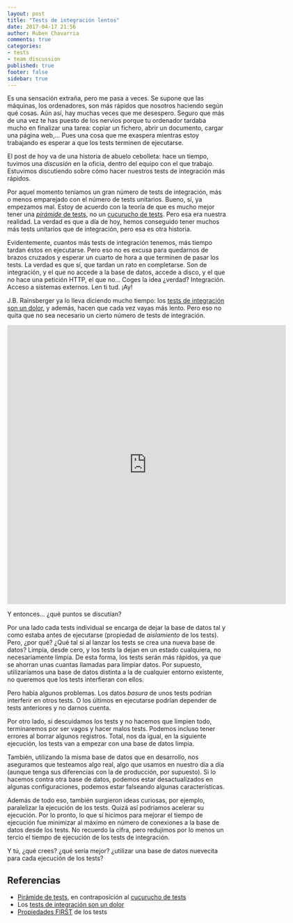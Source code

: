 ```yaml
---
layout: post
title: "Tests de integración lentos"
date: 2017-04-17 21:56
author: Ruben Chavarria
comments: true
categories: 
- tests
- team discussion
published: true
footer: false
sidebar: true
---
```


Es una sensación extraña, pero me pasa a veces. Se supone que las máquinas, los ordenadores, son más rápidos que nosotros haciendo según qué cosas. Aún así, hay muchas veces que me desespero. Seguro que más de una vez te has puesto de los nervios porque tu ordenador tardaba mucho en finalizar una tarea: copiar un fichero, abrir un documento, cargar una página web,... Pues una cosa que me exaspera mientras estoy trabajando es esperar a que los tests terminen de ejecutarse.

El post de hoy va de una historia de abuelo cebolleta: hace un tiempo, tuvimos una *discusión* en la oficia, dentro del equipo con el que trabajo. Estuvimos discutiendo sobre cómo hacer nuestros tests de integración más rápidos.

Por aquel momento teníamos un gran número de tests de integración, más o menos emparejado con el número de tests unitarios. Bueno, sí, ya empezamos mal. Estoy de acuerdo con la teoría de que es mucho mejor tener una [*pirámide* de tests], no un [cucurucho de tests]. Pero esa era nuestra realidad. La verdad es que a día de hoy, hemos conseguido tener muchos más tests unitarios que de integración, pero esa es otra historia.

<!-- more -->

Evidentemente, cuantos más tests de integración tenemos, más tiempo tardan éstos en ejecutarse. Pero eso no es excusa para quedarnos de brazos cruzados y esperar un cuarto de hora a que terminen de pasar los tests. La verdad es que sí, que tardan un rato en completarse. Son de integración, y el que no accede a la base de datos, accede a disco, y el que no hace una petición HTTP, el que no... Coges la idea ¿verdad? Integración. Acceso a sistemas externos. Len ti tud. ¡Ay!

J.B. Rainsberger ya lo lleva diciendo mucho tiempo: los [tests de integración son un dolor], y además, hacen que cada vez vayas más lento. Pero eso no quita que no sea necesario un cierto número de tests de integración.

<!-- imagen gif animado de alguna chorrada de test unitario pero no de integración -->
<div style="width: 640px; margin: 0 auto">
  <iframe src='https://gfycat.com/ifr/HotOrangeCoypu' frameborder='0' scrolling='no' width='640' height='640' allowfullscreen></iframe>
</div>

Y entonces... ¿qué puntos se discutían?

Por una lado cada tests individual se encarga de dejar la base de datos tal y como estaba antes de ejecutarse (propiedad de *aislamiento* de los tests). Pero, ¿por qué? ¿Qué tal si al lanzar los tests se crea una nueva base de datos? Limpia, desde cero, y los tests la dejan en un estado cualquiera, no necesariamente limpia. De esta forma, los tests serán más rápidos, ya que se ahorran unas cuantas llamadas para limpiar datos. Por supuesto, utilizaríamos una base de datos distinta a la de cualquier entorno existente, no queremos que los tests interfieran con ellos.

Pero había algunos problemas. Los datos *basura* de unos tests podrían interferir en otros tests. O los últimos en ejecutarse podrían depender de tests anteriores y no darnos cuenta.

Por otro lado, si descuidamos los tests y no hacemos que limpien todo, terminaremos por ser vagos y hacer malos tests. Podemos incluso tener errores al borrar algunos registros. Total, nos da igual, en la siguiente ejecución, los tests van a empezar con una base de datos limpia.

También, utilizando la misma base de datos que en desarrollo, nos aseguramos que testeamos algo real, algo que usamos en nuestro día a día (aunque tenga sus diferencias con la de producción, por supuesto). Si lo hacemos contra otra base de datos, podemos estar desactualizados en algunas configuraciones, podemos estar falseando algunas características.

Además de todo eso, también surgieron ideas curiosas, por ejemplo, paralelizar la ejecución de los tests. Quizá así podríamos acelerar su ejecución. Por lo pronto, lo que sí hicimos para mejorar el tiempo de ejecución fue minimizar al máximo en número de conexiones a la base de datos desde los tests. No recuerdo la cifra, pero redujimos por lo menos un tercio el tiempo de ejecución de los tests de integración.

Y tú, ¿qué crees? ¿qué sería mejor? ¿utilizar una base de datos nuevecita para cada ejecución de los tests?

## Referencias

- [Pirámide de tests], en contraposición al [cucurucho de tests]
- Los [tests de integración son un dolor]
- [Propiedades FIRST] de los tests

[Pirámide de tests]: https://martinfowler.com/bliki/TestPyramid.html
[*pirámide* de tests]: https://martinfowler.com/bliki/TestPyramid.html
[cucurucho de tests]: https://watirmelon.blog/2012/01/31/introducing-the-software-testing-ice-cream-cone/
[tests de integración son un dolor]: http://blog.thecodewhisperer.com/permalink/integrated-tests-are-a-scam
[Propiedades FIRST]: http://agileinaflash.blogspot.com.es/2009/02/first.html

